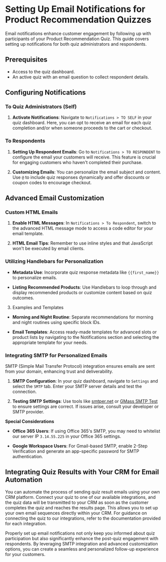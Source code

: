 # Setting Up Email Notifications for Product Recommendation Quizzes

Email notifications enhance customer engagement by following up with participants of your Product Recommendation Quiz. This guide covers setting up notifications for both quiz administrators and respondents.

## Prerequisites
- Access to the quiz dashboard.
- An active quiz with an email question to collect respondent details.

## Configuring Notifications

### To Quiz Administrators (Self)

1. **Activate Notifications**: Navigate to `Notifications > TO SELF` in your quiz dashboard. Here, you can opt to receive an email for each quiz completion and/or when someone proceeds to the cart or checkout.

### To Respondents

1. **Setting Up Respondent Emails**: Go to `Notifications > TO RESPONDENT` to configure the email your customers will receive. This feature is crucial for engaging customers who haven't completed their purchase.

2. **Customizing Emails**: You can personalize the email subject and content. Use `@` to include quiz responses dynamically and offer discounts or coupon codes to encourage checkout.

## Advanced Email Customization

### Custom HTML Emails

1. **Enable HTML Messages**: In `Notifications > To Respondent`, switch to the advanced HTML message mode to access a code editor for your email template.

2. **HTML Email Tips**: Remember to use inline styles and that JavaScript won't be executed by email clients.

### Utilizing Handlebars for Personalization

- **Metadata Use**: Incorporate quiz response metadata like `{{first_name}}` to personalize emails.
  
- **Listing Recommended Products**: Use Handlebars to loop through and display recommended products or customize content based on quiz outcomes.

3. Examples and Templates

- **Morning and Night Routine**: Separate recommendations for morning and night routines using specific block IDs.

- **Email Templates**: Access ready-made templates for advanced slots or product lists by navigating to the Notifications section and selecting the appropriate template for your needs.

### Integrating SMTP for Personalized Emails

SMTP (Simple Mail Transfer Protocol) integration ensures emails are sent from your domain, enhancing trust and deliverability.

1. **SMTP Configuration**: In your quiz dashboard, navigate to `Settings` and select the `SMTP` tab. Enter your SMTP server details and test the connection.

2. **Testing SMTP Settings**: Use tools like [smtper.net](https://www.smtper.net/) or [GMass SMTP Test](https://www.gmass.co/smtp-test) to ensure settings are correct. If issues arise, consult your developer or SMTP provider.

**Special Considerations**

- **Office 365 Users**: If using Office 365's SMTP, you may need to whitelist our server IP `3.14.55.225` in your Office 365 settings.
  
- **Google Workspace Users**: For Gmail-based SMTP, enable 2-Step Verification and generate an app-specific password for SMTP authentication.

## Integrating Quiz Results with Your CRM for Email Automation

You can automate the process of sending quiz result emails using your own CRM platform. Connect your quiz to one of our available integrations, and the quiz data will be transmitted to your CRM as soon as the customer completes the quiz and reaches the results page. This allows you to set up your own email sequences directly within your CRM. For guidance on connecting the quiz to our integrations, refer to the documentation provided for each integration.

Properly set up email notifications not only keep you informed about quiz participation but also significantly enhance the post-quiz engagement with respondents. By leveraging SMTP integration and advanced customization options, you can create a seamless and personalized follow-up experience for your customers.

